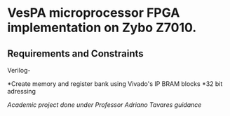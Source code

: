 # VesPA microprocessor FPGA implementation on Zybo Z7010.
## Requirements and Constraints
Verilog-

*Create memory and register bank using Vivado's IP BRAM blocks
*32 bit adressing

_Academic project done under Professor Adriano Tavares guidance_
